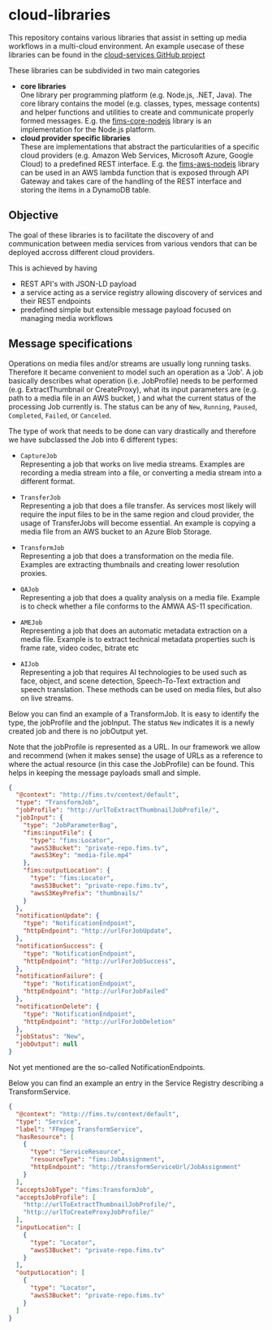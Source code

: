 # cloud-libraries
This repository contains various libraries that assist in setting up media workflows in a multi-cloud environment. An example usecase of these libraries can be found in the [cloud-services GitHub project](https://github.com/fims-tv/cloud-services)

These libraries can be subdivided in two main categories
* **core libraries**  
One library per programming platform (e.g. Node.js, .NET, Java). The core library contains the model (e.g. classes, types, message contents) and helper functions and utilities to create and communicate properly formed messages. E.g. the [fims-core-nodejs](fims-core-nodejs) library is an implementation for the Node.js platform.
* **cloud provider specific libraries**  
These are implementations that abstract the particularities of a specific cloud providers (e.g. Amazon Web Services, Microsoft Azure, Google Cloud) to a predefined REST interface. E.g. the [fims-aws-nodejs](fims-aws-nodejs) library can be used in an AWS lambda function that is exposed through API Gateway and takes care of the handling of the REST interface and storing the items in a DynamoDB table.

## Objective

The goal of these libraries is to facilitate the discovery of and communication between media services from various vendors that can be deployed accross different cloud providers.

This is achieved by having
* REST API's with JSON-LD payload
* a service acting as a service registry allowing discovery of services and their REST endpoints
* predefined simple but extensible message payload focused on managing media workflows

## Message specifications

Operations on media files and/or streams are usually long running tasks. Therefore it became convenient to model such an operation as a 'Job'. A job basically describes what operation (i.e. JobProfile) needs to be performed (e.g. ExtractThumbnail or CreateProxy), what its input parameters are (e.g. path to a media file in an AWS bucket, ) and what the current status of the processing Job currently is. The status can be any of ```New```, ```Running```, ```Paused```, ```Completed```, ```Failed```, or ```Canceled```.

The type of work that needs to be done can vary drastically and therefore we have subclassed the Job into 6 different types: 
* ```CaptureJob```  
Representing a job that works on live media streams. Examples are recording a media stream into a file, or converting a media stream into a different format.

* ```TransferJob```  
Representing a job that does a file transfer. As services most likely will require the input files to be in the same region and cloud provider, the usage of TransferJobs will become essential. An example is copying a media file from an AWS bucket to an Azure Blob Storage.

 * ```TransformJob```  
Representing a job that does a transformation on the media file. Examples are extracting thumbnails and creating lower resolution proxies.

* ```QAJob```  
Representing a job that does a quality analysis on a media file. Example is to check whether a file conforms to the AMWA AS-11 specification.

* ```AMEJob```  
Representing a job that does an automatic metadata extraction on a media file. Example is to extract technical metadata properties such is frame rate, video codec, bitrate etc

* ```AIJob```  
Representing a job that requires AI technologies to be used such as face, object, and scene detection, Speech-To-Text extraction and speech translation. These methods can be used on media files, but also on live streams.

Below you can find an example of a TransformJob. It is easy to identify the type, the jobProfile and the jobInput. The status ```New``` indicates it is a newly created job and there is no jobOutput yet. 

Note that the jobProfile is represented as a URL. In our framework we allow and recommend (when it makes sense) the usage of URLs as a reference to where the actual resource (in this case the JobProfile) can be found. This helps in keeping the message payloads small and simple.

```JSON
{
  "@context": "http://fims.tv/context/default",
  "type": "TransformJob",
  "jobProfile": "http://urlToExtractThumbnailJobProfile/",
  "jobInput": {
    "type": "JobParameterBag",
    "fims:inputFile": {
      "type": "fims:Locator",
      "awsS3Bucket": "private-repo.fims.tv",
      "awsS3Key": "media-file.mp4"
    },
    "fims:outputLocation": {
      "type": "fims:Locator",
      "awsS3Bucket": "private-repo.fims.tv",
      "awsS3KeyPrefix": "thumbnails/"
    }
  },
  "notificationUpdate": {
    "type": "NotificationEndpoint",
    "httpEndpoint": "http://urlForJobUpdate",
  },
  "notificationSuccess": {
    "type": "NotificationEndpoint",
    "httpEndpoint": "http://urlForJobSuccess",
  },
  "notificationFailure": {
    "type": "NotificationEndpoint",
    "httpEndpoint": "http://urlForJobFailed"
  },
  "notificationDelete": {
    "type": "NotificationEndpoint",
    "httpEndpoint": "http://urlForJobDeletion"
  },
  "jobStatus": "New",
  "jobOutput": null
}
```

Not yet mentioned are the so-called NotificationEndpoints.



Below you can find an example an entry in the Service Registry describing a TransformService.
```JSON
{
  "@context": "http://fims.tv/context/default",
  "type": "Service",
  "label": "FFmpeg TransformService",
  "hasResource": [
    {
      "type": "ServiceResource",
      "resourceType": "fims:JobAssignment",
      "httpEndpoint": "http://transformServiceUrl/JobAssignment"
    }
  ],
  "acceptsJobType": "fims:TransformJob",
  "acceptsJobProfile": [
    "http://urlToExtractThumbnailJobProfile/",
    "http://urlToCreateProxyJobProfile/"
  ],
  "inputLocation": [
    {
      "type": "Locator",
      "awsS3Bucket": "private-repo.fims.tv"
    }
  ],
  "outputLocation": [
    {
      "type": "Locator",
      "awsS3Bucket": "private-repo.fims.tv"
    }
  ]
}
```